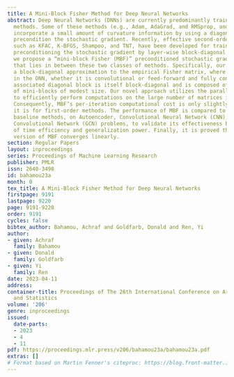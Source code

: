 ```yaml
---
title: A Mini-Block Fisher Method for Deep Neural Networks
abstract: Deep Neural Networks (DNNs) are currently predominantly trained using first-order
  methods. Some of these methods (e.g., Adam, AdaGrad, and RMSprop, and their variants)
  incorporate a small amount of curvature information by using a diagonal matrix to
  precondition the stochastic gradient. Recently, effective second-order methods,
  such as KFAC, K-BFGS, Shampoo, and TNT, have been developed for training DNNs, by
  preconditioning the stochastic gradient by layer-wise block-diagonal matrices. Here
  we propose a “mini-block Fisher (MBF)” preconditioned stochastic gradient method,
  that lies in between these two classes of methods. Specifically, our method uses
  a block-diagonal approximation to the empirical Fisher matrix, where for each layer
  in the DNN, whether it is convolutional or feed-forward and fully connected, the
  associated diagonal block is itself block-diagonal and is composed of a large number
  of mini-blocks of modest size. Our novel approach utilizes the parallelism of GPUs
  to efficiently perform computations on the large number of matrices in each layer.
  Consequently, MBF’s per-iteration computational cost is only slightly higher than
  it is for first-order methods. The performance of MBF is compared to that of several
  baseline methods, on Autoencoder, Convolutional Neural Network (CNN), and Graph
  Convolutional Network (GCN) problems, to validate its effectiveness both in terms
  of time efficiency and generalization power. Finally, it is proved that an idealized
  version of MBF converges linearly.
section: Regular Papers
layout: inproceedings
series: Proceedings of Machine Learning Research
publisher: PMLR
issn: 2640-3498
id: bahamou23a
month: 0
tex_title: A Mini-Block Fisher Method for Deep Neural Networks
firstpage: 9191
lastpage: 9220
page: 9191-9220
order: 9191
cycles: false
bibtex_author: Bahamou, Achraf and Goldfarb, Donald and Ren, Yi
author:
- given: Achraf
  family: Bahamou
- given: Donald
  family: Goldfarb
- given: Yi
  family: Ren
date: 2023-04-11
address:
container-title: Proceedings of The 26th International Conference on Artificial Intelligence
  and Statistics
volume: '206'
genre: inproceedings
issued:
  date-parts:
  - 2023
  - 4
  - 11
pdf: https://proceedings.mlr.press/v206/bahamou23a/bahamou23a.pdf
extras: []
# Format based on Martin Fenner's citeproc: https://blog.front-matter.io/posts/citeproc-yaml-for-bibliographies/
---
```

